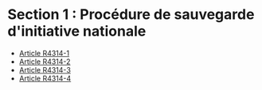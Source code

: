 # Section 1 : Procédure de sauvegarde d'initiative nationale

* [Article R4314-1](./LEGIARTI000019761372.md)
* [Article R4314-2](./LEGIARTI000020398287.md)
* [Article R4314-3](./LEGIARTI000019775861.md)
* [Article R4314-4](./LEGIARTI000019761362.md)
